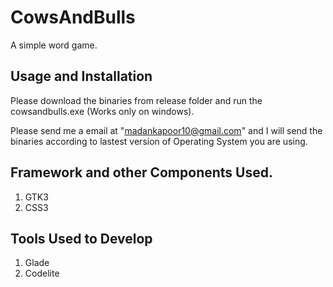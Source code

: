 # CowsAndBulls
A simple word game.
## Usage and Installation 
Please download the binaries from release folder and run the cowsandbulls.exe (Works only on windows).

Please send me a email at "madankapoor10@gmail.com" and I will send the binaries according to lastest version of Operating System you are using.

## Framework and other Components Used.
1. GTK3
2. CSS3

## Tools Used to Develop
1. Glade
2. Codelite 



